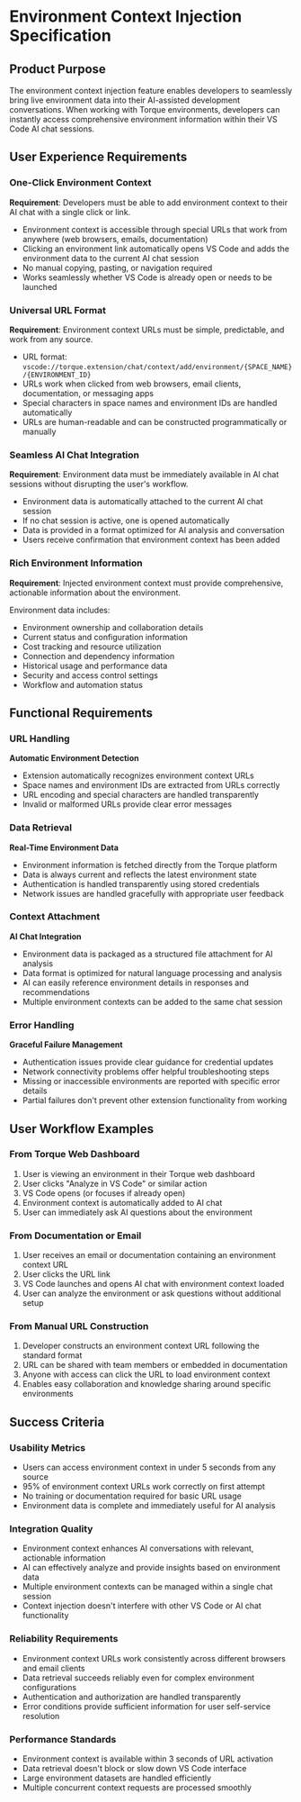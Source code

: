 # Environment Context Injection Specification

## Product Purpose

The environment context injection feature enables developers to seamlessly bring live environment data into their AI-assisted development conversations. When working with Torque environments, developers can instantly access comprehensive environment information within their VS Code AI chat sessions.

## User Experience Requirements

### One-Click Environment Context

**Requirement**: Developers must be able to add environment context to their AI chat with a single click or link.

- Environment context is accessible through special URLs that work from anywhere (web browsers, emails, documentation)
- Clicking an environment link automatically opens VS Code and adds the environment data to the current AI chat session
- No manual copying, pasting, or navigation required
- Works seamlessly whether VS Code is already open or needs to be launched

### Universal URL Format

**Requirement**: Environment context URLs must be simple, predictable, and work from any source.

- URL format: `vscode://torque.extension/chat/context/add/environment/{SPACE_NAME}/{ENVIRONMENT_ID}`
- URLs work when clicked from web browsers, email clients, documentation, or messaging apps
- Special characters in space names and environment IDs are handled automatically
- URLs are human-readable and can be constructed programmatically or manually

### Seamless AI Chat Integration

**Requirement**: Environment data must be immediately available in AI chat sessions without disrupting the user's workflow.

- Environment data is automatically attached to the current AI chat session
- If no chat session is active, one is opened automatically
- Data is provided in a format optimized for AI analysis and conversation
- Users receive confirmation that environment context has been added

### Rich Environment Information

**Requirement**: Injected environment context must provide comprehensive, actionable information about the environment.

Environment data includes:

- Environment ownership and collaboration details
- Current status and configuration information
- Cost tracking and resource utilization
- Connection and dependency information
- Historical usage and performance data
- Security and access control settings
- Workflow and automation status

## Functional Requirements

### URL Handling

**Automatic Environment Detection**

- Extension automatically recognizes environment context URLs
- Space names and environment IDs are extracted from URLs correctly
- URL encoding and special characters are handled transparently
- Invalid or malformed URLs provide clear error messages

### Data Retrieval

**Real-Time Environment Data**

- Environment information is fetched directly from the Torque platform
- Data is always current and reflects the latest environment state
- Authentication is handled transparently using stored credentials
- Network issues are handled gracefully with appropriate user feedback

### Context Attachment

**AI Chat Integration**

- Environment data is packaged as a structured file attachment for AI analysis
- Data format is optimized for natural language processing and analysis
- AI can easily reference environment details in responses and recommendations
- Multiple environment contexts can be added to the same chat session

### Error Handling

**Graceful Failure Management**

- Authentication issues provide clear guidance for credential updates
- Network connectivity problems offer helpful troubleshooting steps
- Missing or inaccessible environments are reported with specific error details
- Partial failures don't prevent other extension functionality from working

## User Workflow Examples

### From Torque Web Dashboard

1. User is viewing an environment in their Torque web dashboard
2. User clicks "Analyze in VS Code" or similar action
3. VS Code opens (or focuses if already open)
4. Environment context is automatically added to AI chat
5. User can immediately ask AI questions about the environment

### From Documentation or Email

1. User receives an email or documentation containing an environment context URL
2. User clicks the URL link
3. VS Code launches and opens AI chat with environment context loaded
4. User can analyze the environment or ask questions without additional setup

### From Manual URL Construction

1. Developer constructs an environment context URL following the standard format
2. URL can be shared with team members or embedded in documentation
3. Anyone with access can click the URL to load environment context
4. Enables easy collaboration and knowledge sharing around specific environments

## Success Criteria

### Usability Metrics

- Users can access environment context in under 5 seconds from any source
- 95% of environment context URLs work correctly on first attempt
- No training or documentation required for basic URL usage
- Environment data is complete and immediately useful for AI analysis

### Integration Quality

- Environment context enhances AI conversations with relevant, actionable information
- AI can effectively analyze and provide insights based on environment data
- Multiple environment contexts can be managed within a single chat session
- Context injection doesn't interfere with other VS Code or AI chat functionality

### Reliability Requirements

- Environment context URLs work consistently across different browsers and email clients
- Data retrieval succeeds reliably even for complex environment configurations
- Authentication and authorization are handled transparently
- Error conditions provide sufficient information for user self-service resolution

### Performance Standards

- Environment context is available within 3 seconds of URL activation
- Data retrieval doesn't block or slow down VS Code interface
- Large environment datasets are handled efficiently
- Multiple concurrent context requests are processed smoothly
